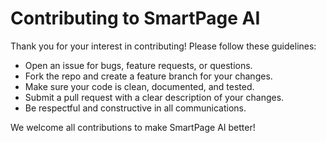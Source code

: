# Contributing to SmartPage AI

Thank you for your interest in contributing! Please follow these guidelines:

- Open an issue for bugs, feature requests, or questions.
- Fork the repo and create a feature branch for your changes.
- Make sure your code is clean, documented, and tested.
- Submit a pull request with a clear description of your changes.
- Be respectful and constructive in all communications.

We welcome all contributions to make SmartPage AI better! 